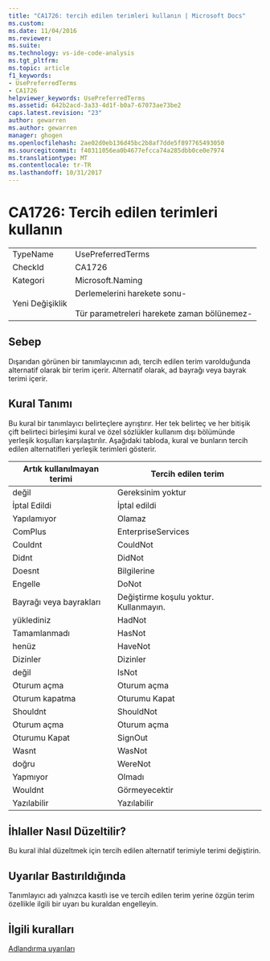 ```yaml
---
title: "CA1726: tercih edilen terimleri kullanın | Microsoft Docs"
ms.custom: 
ms.date: 11/04/2016
ms.reviewer: 
ms.suite: 
ms.technology: vs-ide-code-analysis
ms.tgt_pltfrm: 
ms.topic: article
f1_keywords:
- UsePreferredTerms
- CA1726
helpviewer_keywords: UsePreferredTerms
ms.assetid: 642b2acd-3a33-4d1f-b0a7-67073ae73be2
caps.latest.revision: "23"
author: gewarren
ms.author: gewarren
manager: ghogen
ms.openlocfilehash: 2ae02d0eb136d45bc2b8af7dde5f897765493050
ms.sourcegitcommit: f40311056ea0b4677efcca74a285dbb0ce0e7974
ms.translationtype: MT
ms.contentlocale: tr-TR
ms.lasthandoff: 10/31/2017
---
```

# <a name="ca1726-use-preferred-terms"></a>CA1726: Tercih edilen terimleri kullanın
|||  
|-|-|  
|TypeName|UsePreferredTerms|  
|CheckId|CA1726|  
|Kategori|Microsoft.Naming|  
|Yeni Değişiklik|Derlemelerini harekete sonu-<br /><br /> Tür parametreleri harekete zaman bölünemez-|  
  
## <a name="cause"></a>Sebep  
 Dışarıdan görünen bir tanımlayıcının adı, tercih edilen terim varolduğunda alternatif olarak bir terim içerir. Alternatif olarak, ad bayrağı veya bayrak terimi içerir.  
  
## <a name="rule-description"></a>Kural Tanımı  
 Bu kural bir tanımlayıcı belirteçlere ayrıştırır. Her tek belirteç ve her bitişik çift belirteci birleşimi kural ve özel sözlükler kullanım dışı bölümünde yerleşik koşulları karşılaştırılır. Aşağıdaki tabloda, kural ve bunların tercih edilen alternatifleri yerleşik terimleri gösterir.  
  
|Artık kullanılmayan terimi|Tercih edilen terim|  
|-------------------|--------------------|  
|değil|Gereksinim yoktur|  
|İptal Edildi|İptal edildi|  
|Yapılamıyor|Olamaz|  
|ComPlus|EnterpriseServices|  
|Couldnt|CouldNot|  
|Didnt|DidNot|  
|Doesnt|Bilgilerine|  
|Engelle|DoNot|  
|Bayrağı veya bayrakları|Değiştirme koşulu yoktur. Kullanmayın.|  
|yüklediniz|HadNot|  
|Tamamlanmadı|HasNot|  
|henüz|HaveNot|  
|Dizinler|Dizinler|  
|değil|IsNot|  
|Oturum açma|Oturum açma|  
|Oturum kapatma|Oturumu Kapat|  
|Shouldnt|ShouldNot|  
|Oturum açma|Oturum açma|  
|Oturumu Kapat|SignOut|  
|Wasnt|WasNot|  
|doğru|WereNot|  
|Yapmıyor|Olmadı|  
|Wouldnt|Görmeyecektir|  
|Yazılabilir|Yazılabilir|  
  
## <a name="how-to-fix-violations"></a>İhlaller Nasıl Düzeltilir?  
 Bu kural ihlal düzeltmek için tercih edilen alternatif terimiyle terimi değiştirin.  
  
## <a name="when-to-suppress-warnings"></a>Uyarılar Bastırıldığında  
 Tanımlayıcı adı yalnızca kasıtlı ise ve tercih edilen terim yerine özgün terim özellikle ilgili bir uyarı bu kuraldan engelleyin.  
  
## <a name="related-rules"></a>İlgili kuralları  
 [Adlandırma uyarıları](../code-quality/naming-warnings.md)